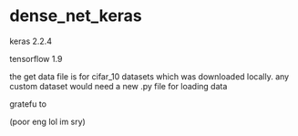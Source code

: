 # dense_net_keras
keras 2.2.4

tensorflow 1.9

the get data file is for cifar_10 datasets which was downloaded locally.  any custom dataset would need a new .py file for loading data

gratefu to 

(poor eng lol im sry)
